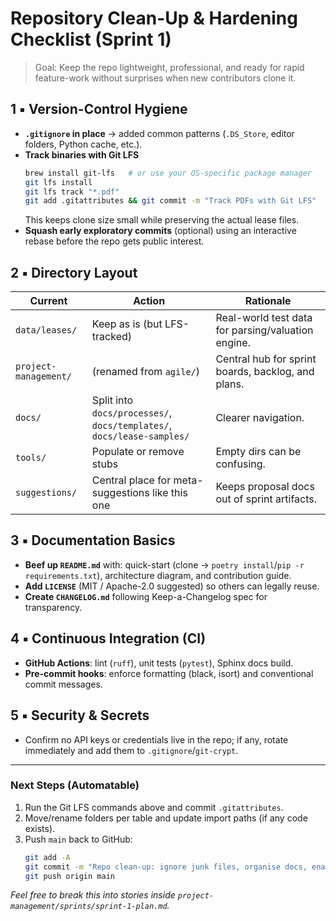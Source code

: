 # Repository Clean-Up & Hardening Checklist (Sprint 1)

> Goal: Keep the repo lightweight, professional, and ready for rapid feature-work without surprises when new contributors clone it.

## 1 ▪︎ Version-Control Hygiene

- **`.gitignore` in place** → added common patterns (`.DS_Store`, editor folders, Python cache, etc.).
- **Track binaries with Git LFS**  
  ```bash
  brew install git-lfs   # or use your OS-specific package manager
  git lfs install
  git lfs track "*.pdf"
  git add .gitattributes && git commit -m "Track PDFs with Git LFS"
  ```
  This keeps clone size small while preserving the actual lease files.
- **Squash early exploratory commits** (optional) using an interactive rebase before the repo gets public interest.

## 2 ▪︎ Directory Layout

| Current | Action | Rationale |
|---------|--------|-----------|
| `data/leases/` | Keep as is (but LFS-tracked) | Real-world test data for parsing/valuation engine. |
| `project-management/` | (renamed from `agile/`) | Central hub for sprint boards, backlog, and plans. |
| `docs/` | Split into `docs/processes/`, `docs/templates/`, `docs/lease-samples/` | Clearer navigation. |
| `tools/` | Populate or remove stubs | Empty dirs can be confusing. |
| `suggestions/` | Central place for meta-suggestions like this one | Keeps proposal docs out of sprint artifacts. |

## 3 ▪︎ Documentation Basics

- **Beef up `README.md`** with: quick-start (clone → `poetry install`/`pip -r requirements.txt`), architecture diagram, and contribution guide.
- **Add `LICENSE`** (MIT / Apache-2.0 suggested) so others can legally reuse.
- **Create `CHANGELOG.md`** following Keep-a-Changelog spec for transparency.

## 4 ▪︎ Continuous Integration (CI)

- **GitHub Actions**: lint (`ruff`), unit tests (`pytest`), Sphinx docs build.
- **Pre-commit hooks**: enforce formatting (black, isort) and conventional commit messages.

## 5 ▪︎ Security & Secrets

- Confirm no API keys or credentials live in the repo; if any, rotate immediately and add them to `.gitignore`/`git-crypt`.

---

### Next Steps (Automatable)
1. Run the Git LFS commands above and commit `.gitattributes`.
2. Move/rename folders per table and update import paths (if any code exists).
3. Push `main` back to GitHub:
   ```bash
   git add -A
   git commit -m "Repo clean-up: ignore junk files, organise docs, enable Git LFS"
   git push origin main
   ```

*Feel free to break this into stories inside `project-management/sprints/sprint-1-plan.md`.* 